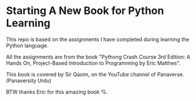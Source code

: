 # Starting A New Book for Python Learning

This repo is based on the assignments I have completed during learning the Python language.

All the assignments are from the book "Pythong Crash Course 3rd Edition: A Hands On, Project-Based Introduction to Programming by Eric Matthes".

This book is covered by Sir Qasim, on the YouTube channel of Panaverse. (Panaversity Urdu)

BTW thanks Eric for this amazing book 💘.